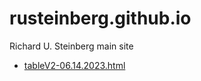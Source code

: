 # rusteinberg.github.io
Richard U. Steinberg main site   
- [tableV2-06.14.2023.html](tableV2-06.14.2023.html)
